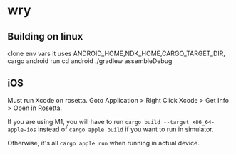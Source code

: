 # wry

## Building on linux
clone
env vars it uses ANDROID_HOME,NDK_HOME,CARGO_TARGET_DIR, 
cargo android run
cd android
./gradlew assembleDebug


## iOS

Must run Xcode on rosetta. Goto Application > Right Click Xcode > Get Info > Open in Rosetta.

If you are using M1, you will have to run `cargo build --target x86_64-apple-ios` instead of `cargo apple build` if you want to run in simulator.

Otherwise, it's all `cargo apple run` when running in actual device.
